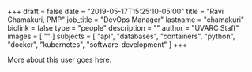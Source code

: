 +++
draft = false
date = "2019-05-17T15:25:10-05:00"
title = "Ravi Chamakuri, PMP"
job_title = "DevOps Manager"
lastname = "chamakuri"
biolink = false
type = "people"
description = ""
author = "UVARC Staff"
images = [
  ""
]
subjects = [
  "api",
  "databases",
  "containers",
  "python",
  "docker",
  "kubernetes",
  "software-development"
]
+++

More about this user goes here.
